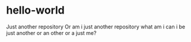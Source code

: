 # hello-world
Just another repository
Or am i just another repository
what am i
can i be just another
or an other
or a just me?
